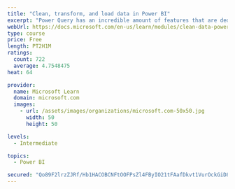 ```yaml
---
title: "Clean, transform, and load data in Power BI"
excerpt: "Power Query has an incredible amount of features that are dedicated to helping you clean and prepare your data for analysis. You will learn how to simplify a complicated model, change data types, rename objects, and pivot data. You will also learn how to profile columns so that you know which columns have the valuable data that you’re seeking for deeper analytics."
webUrl: https://docs.microsoft.com/en-us/learn/modules/clean-data-power-bi/
type: course
price: Free
length: PT2H1M
ratings:
  count: 722
  average: 4.7548475
heat: 64

provider:
  name: Microsoft Learn
  domain: microsoft.com
  images:
    - url: /assets/images/organizations/microsoft.com-50x50.jpg
      width: 50
      height: 50

levels:
  - Intermediate

topics:
  - Power BI

secured: "Qo89F2lrzZJRf/Hb1HACOBCNFtOOFPsZl4FByIO21tFAafDkvt1VurOckGiD8wNaCoKhnZ6vgAC/0plvoApFzGusrf7i5ZUDK9c/8z3HjIg14y50Qr+XAlGPuX1I3a09PCj15fGvNp1n7zS+/wadPxk5iLSVcj/AmGb0F0c/m/xibpcNQ1bvvz83Xa7z4+5jEjGe+2WqedWWNBoLoSmDrxZILcqsyM6kHptQTAvxc1tgZcBscVfw5k8+H82gbnzzBFpmjc2J7RsWDZ+WDOXDcxBKWSagDMOGuYRUvZZvMvqFoSOPSm1d1R60T6WvWHXPCN12PD1hDnsCcQvaTOfs5pjDKLnJx4ay68UNV6i3lNZnnwqqG4T0Uqo/ONNdeeR5fYDOdSA/JIO5rQh24MNiGT7bTik9+WHvqm86pjxUqgc=;h1exUpl0LX79pbPWLQBPNQ=="
---
```


